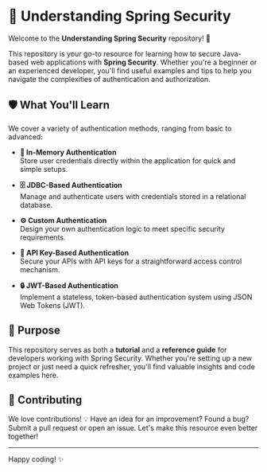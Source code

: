 # 🌱 Understanding Spring Security

Welcome to the **Understanding Spring Security** repository! 🚀

This repository is your go-to resource for learning how to secure Java-based web applications with **Spring Security**. Whether you're a beginner or an experienced developer, you'll find useful examples and tips to help you navigate the complexities of authentication and authorization.

## 🛡️ What You'll Learn

We cover a variety of authentication methods, ranging from basic to advanced:

- **🔐 In-Memory Authentication**  
  Store user credentials directly within the application for quick and simple setups.

- **🗄️ JDBC-Based Authentication**  
  Manage and authenticate users with credentials stored in a relational database.

- **⚙️ Custom Authentication**  
  Design your own authentication logic to meet specific security requirements.

- **🔑 API Key-Based Authentication**  
  Secure your APIs with API keys for a straightforward access control mechanism.

- **🔒 JWT-Based Authentication**  
  Implement a stateless, token-based authentication system using JSON Web Tokens (JWT).

## 🎯 Purpose

This repository serves as both a **tutorial** and a **reference guide** for developers working with Spring Security. Whether you're setting up a new project or just need a quick refresher, you'll find valuable insights and code examples here.


## 🤝 Contributing

We love contributions! 💡 Have an idea for an improvement? Found a bug? Submit a pull request or open an issue. Let's make this resource even better together!

---

Happy coding! ✨
